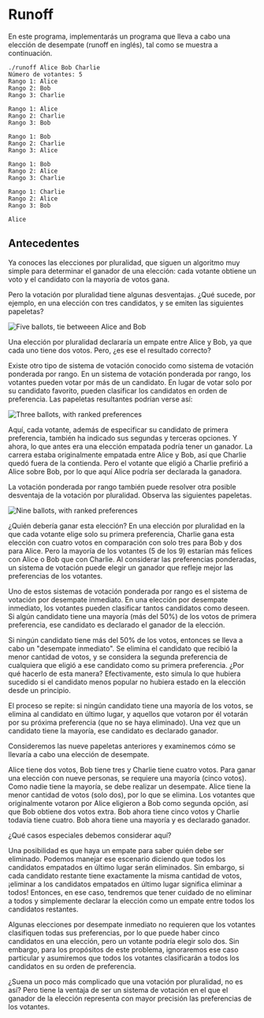 Runoff
======

En este programa, implementarás un programa que lleva a cabo una elección de desempate (runoff en inglés), tal como se muestra a continuación.

    ./runoff Alice Bob Charlie
    Número de votantes: 5
    Rango 1: Alice
    Rango 2: Bob
    Rango 3: Charlie
    
    Rango 1: Alice
    Rango 2: Charlie
    Rango 3: Bob
    
    Rango 1: Bob
    Rango 2: Charlie
    Rango 3: Alice
    
    Rango 1: Bob
    Rango 2: Alice
    Rango 3: Charlie
    
    Rango 1: Charlie
    Rango 2: Alice
    Rango 3: Bob
    
    Alice
    

Antecedentes
----------

Ya conoces las elecciones por pluralidad, que siguen un algoritmo muy simple para determinar el ganador de una elección: cada votante obtiene un voto y el candidato con la mayoría de votos gana.

Pero la votación por pluralidad tiene algunas desventajas. ¿Qué sucede, por ejemplo, en una elección con tres candidatos, y se emiten las siguientes papeletas?

![Five ballots, tie betweeen Alice and Bob](https://cs50.harvard.edu/x/2023/psets/3/fptp_ballot_1.png)

Una elección por pluralidad declararía un empate entre Alice y Bob, ya que cada uno tiene dos votos. Pero, ¿es ese el resultado correcto?

Existe otro tipo de sistema de votación conocido como sistema de votación ponderada por rango. En un sistema de votación ponderada por rango, los votantes pueden votar por más de un candidato. En lugar de votar solo por su candidato favorito, pueden clasificar los candidatos en orden de preferencia. Las papeletas resultantes podrían verse así:

![Three ballots, with ranked preferences](https://cs50.harvard.edu/x/2023/psets/3/ranked_ballot_1.png)

Aquí, cada votante, además de especificar su candidato de primera preferencia, también ha indicado sus segundas y terceras opciones. Y ahora, lo que antes era una elección empatada podría tener un ganador. La carrera estaba originalmente empatada entre Alice y Bob, así que Charlie quedó fuera de la contienda. Pero el votante que eligió a Charlie prefirió a Alice sobre Bob, por lo que aquí Alice podría ser declarada la ganadora.

La votación ponderada por rango también puede resolver otra posible desventaja de la votación por pluralidad. Observa las siguientes papeletas.

![Nine ballots, with ranked preferences](https://cs50.harvard.edu/x/2023/psets/3/ranked_ballot_3.png)

¿Quién debería ganar esta elección? En una elección por pluralidad en la que cada votante elige solo su primera preferencia, Charlie gana esta elección con cuatro votos en comparación con solo tres para Bob y dos para Alice. Pero la mayoría de los votantes (5 de los 9) estarían más felices con Alice o Bob que con Charlie. Al considerar las preferencias ponderadas, un sistema de votación puede elegir un ganador que refleje mejor las preferencias de los votantes.

Uno de estos sistemas de votación ponderada por rango es el sistema de votación por desempate inmediato. En una elección por desempate inmediato, los votantes pueden clasificar tantos candidatos como deseen. Si algún candidato tiene una mayoría (más del 50%) de los votos de primera preferencia, ese candidato es declarado el ganador de la elección.

Si ningún candidato tiene más del 50% de los votos, entonces se lleva a cabo un "desempate inmediato". Se elimina el candidato que recibió la menor cantidad de votos, y se considera la segunda preferencia de cualquiera que eligió a ese candidato como su primera preferencia. ¿Por qué hacerlo de esta manera? Efectivamente, esto simula lo que hubiera sucedido si el candidato menos popular no hubiera estado en la elección desde un principio.

El proceso se repite: si ningún candidato tiene una mayoría de los votos, se elimina al candidato en último lugar, y aquellos que votaron por él votarán por su próxima preferencia (que no se haya eliminado). Una vez que un candidato tiene la mayoría, ese candidato es declarado ganador.

Consideremos las nueve papeletas anteriores y examinemos cómo se llevaría a cabo una elección de desempate.

Alice tiene dos votos, Bob tiene tres y Charlie tiene cuatro votos. Para ganar una elección con nueve personas, se requiere una mayoría (cinco votos). Como nadie tiene la mayoría, se debe realizar un desempate. Alice tiene la menor cantidad de votos (solo dos), por lo que se elimina. Los votantes que originalmente votaron por Alice eligieron a Bob como segunda opción, así que Bob obtiene dos votos extra. Bob ahora tiene cinco votos y Charlie todavía tiene cuatro. Bob ahora tiene una mayoría y es declarado ganador.

¿Qué casos especiales debemos considerar aquí?

Una posibilidad es que haya un empate para saber quién debe ser eliminado. Podemos manejar ese escenario diciendo que todos los candidatos empatados en último lugar serán eliminados. Sin embargo, si cada candidato restante tiene exactamente la misma cantidad de votos, ¡eliminar a los candidatos empatados en último lugar significa eliminar a todos! Entonces, en ese caso, tendremos que tener cuidado de no eliminar a todos y simplemente declarar la elección como un empate entre todos los candidatos restantes.

Algunas elecciones por desempate inmediato no requieren que los votantes clasifiquen todas sus preferencias, por lo que puede haber cinco candidatos en una elección, pero un votante podría elegir solo dos. Sin embargo, para los propósitos de este problema, ignoraremos ese caso particular y asumiremos que todos los votantes clasificarán a todos los candidatos en su orden de preferencia.

¿Suena un poco más complicado que una votación por pluralidad, no es así? Pero tiene la ventaja de ser un sistema de votación en el que el ganador de la elección representa con mayor precisión las preferencias de los votantes.